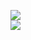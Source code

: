 [![](https://img.shields.io/badge/Made%20With-Github%20Spray-lightgrey.svg?style=for-the-badge&logo=github)](https://github.com/Annihil/github-spray#2419)  
[![](https://i.imgur.com/2DrTn0Z.gif)](https://github.com/Annihil/github-spray)